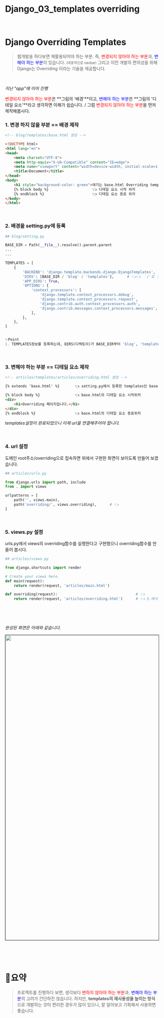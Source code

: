 # Django_03_templates overriding


​	

# Django Overriding Templates

> 웹개발을 하다보면 재활용되어야 하는 부분. 즉, <span style="color:red">변경되지 않아야 하는 부분</span>과, <span style="color:blue">변해야 하는 부분</span>이 있습니다. <span style="font-size:0.8em">(대표적으로 navbar)</span>  그리고 이런 개발의 편의성을 위해 Django는 Overriding 이라는 기술을 제공합니다.

​		

_지난 "app"에 이어 진행_

<span style="color:red">변경되지 않아야 하는 부분</span>은 **그림의 '배경'**이고, <span style="color:blue">변해야 하는 부분</span>은 **그림의 '디테일 요소'**라고 생각하면 이해가 쉽습니다. / 그럼 <span style="color:red">변경되지 않아야 하는 부분</span>을 먼저 제작해봅시다.

### 1. 변경 하지 않을 부분 == 배경 제작

```html
<!-- blog/templates/base.html 생성 -->

<!DOCTYPE html>
<html lang="en">
<head>
    <meta charset="UTF-8">
    <meta http-equiv="X-UA-Compatible" content="IE=edge">
    <meta name="viewport" content="width=device-width, initial-scale=1.0">
    <title>Document</title>
</head>
<body>
    <h1 style="background-color: green">여기는 base.html Overriding templates</h1>   👈
    {% block body %}					👈 디테일 요소 시작 위치
    {% endblock %}						👈 디테일 요소 종료 위치
</body>
</html>
```

​	

### 2. 배경을 setting.py에 등록

```python
## blog/setting.py

BASE_DIR = Path(__file__).resolve().parent.parent
...
...

TEMPLATES = [
    {
        'BACKEND': 'django.template.backends.django.DjangoTemplates',
        'DIRS': [BASE_DIR / 'blog' / 'templates'],		# 👈👈  '/'로 구분합니다.
        'APP_DIRS': True,
        'OPTIONS': {
            'context_processors': [
                'django.template.context_processors.debug',
                'django.template.context_processors.request',
                'django.contrib.auth.context_processors.auth',
                'django.contrib.messages.context_processors.messages',
            ],
        },
    },
]


✨Point
1. TEMPLATES정보를 등록하는데, DIRS(디렉토리)가 BASE_DIR부터 'blog', 'templates' 주소 안에 있다.는 뜻.
```

​	

### 3. 변해야 하는 부분 == 디테일 요소 제작

```html
<!-- articles/templates/articles/overriding.html 생성 -->

{% extends 'base.html' %}		👈 setting.py에서 등록한 templates인 base.html을 불러오겠다. 

{% block body %}				👈 base.html의 디테일 요소 시작위치 
<div>
    <h1>Overriding 페이지입니다.</h1>
</div>
{% endblock %}					👈 base.html의 디테일 요소 종료위치 
```

_templates설정이 완료되었으니 이제 url을 연결해주어야 합니다._

​	

### 4. url 설정

도메인 root주소/overriding으로 접속하면 위에서 구현한 화면이 보이도록 만들어 보겠습니다.

```python
## articles/urls.py

from django.urls import path, include
from . import views

urlpatterns = [
    path('', views.main),
    path('overriding/', views.overriding),		# 👈
]
```

​		

### 5. views.py 설정

urls.py에서 views의 overriding함수를 실행한다고 구현했으니 overriding함수를 만들어 봅시다.

```python
## articles/views.py

from django.shortcuts import render

# Create your views here.
def main(request):
    return render(request, 'articles/main.html')

def overriding(request):									# 👈
    return render(request, 'articles/overriding.html')		# 👈 3.에서 만든 overriding.html을 노출
```

​	

​	

*완성된 화면은 아래와 같습니다.*

<image src="/images/django_03_00.png" width="1000px" style="border: 1px solid">

​	

​	

# 👀요약

> 프로젝트를 진행하다 보면, 생각보다 <span style="color:red">변하지 않아야 하는 부분</span>과, <span style="color:blue">변해야 하는 부분</span>의 고려가 간단하진 않습니다. 하지만, **templates의 재사용성을 높이는 방식**으로 개발하는 것이 편리한 경우가 많이 있으니, 잘 알아보고 기획해서 사용하면 좋습니다.

​	

​	




